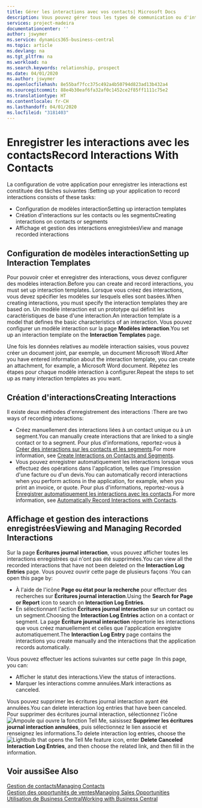 ```yaml
---
title: Gérer les interactions avec vos contacts| Microsoft Docs
description: Vous pouvez gérer tous les types de communication ou d'interactions entre votre société et vos contacts. Par exemple, une communication par lettre, par téléphone, lors de réunions, etc.
services: project-madeira
documentationcenter: ''
author: jswymer
ms.service: dynamics365-business-central
ms.topic: article
ms.devlang: na
ms.tgt_pltfrm: na
ms.workload: na
ms.search.keywords: relationship, prospect
ms.date: 04/01/2020
ms.author: jswymer
ms.openlocfilehash: 8e55baf7fcc375c492a4b50794d823ad13b432a4
ms.sourcegitcommit: 88e4b30eaf6fa32af0c1452ce2f85ff1111c75e2
ms.translationtype: HT
ms.contentlocale: fr-CH
ms.lasthandoff: 04/01/2020
ms.locfileid: "3181403"
---
```

# <a name="record-interactions-with-contacts"></a><span data-ttu-id="2b737-103">Enregistrer les interactions avec les contacts</span><span class="sxs-lookup"><span data-stu-id="2b737-103">Record Interactions With Contacts</span></span>
<span data-ttu-id="2b737-104">La configuration de votre application pour enregistrer les interactions est constituée des tâches suivantes :</span><span class="sxs-lookup"><span data-stu-id="2b737-104">Setting up your application to record interactions consists of these tasks:</span></span>

* <span data-ttu-id="2b737-105">Configuration de modèles interaction</span><span class="sxs-lookup"><span data-stu-id="2b737-105">Setting up interaction templates</span></span>  
* <span data-ttu-id="2b737-106">Création d'interactions sur les contacts ou les segments</span><span class="sxs-lookup"><span data-stu-id="2b737-106">Creating interactions on contacts or segments</span></span>  
* <span data-ttu-id="2b737-107">Affichage et gestion des interactions enregistrées</span><span class="sxs-lookup"><span data-stu-id="2b737-107">View and manage recorded interactions</span></span>  

##  <a name="setting-up-interaction-templates"></a><span data-ttu-id="2b737-108">Configuration de modèles interaction</span><span class="sxs-lookup"><span data-stu-id="2b737-108">Setting up Interaction Templates</span></span>
<span data-ttu-id="2b737-109">Pour pouvoir créer et enregistrer des interactions, vous devez configurer des modèles interaction.</span><span class="sxs-lookup"><span data-stu-id="2b737-109">Before you can create and record interactions, you must set up interaction templates.</span></span> <span data-ttu-id="2b737-110">Lorsque vous créez des interactions, vous devez spécifier les modèles sur lesquels elles sont basées.</span><span class="sxs-lookup"><span data-stu-id="2b737-110">When creating interactions, you must specify the interaction templates they are based on.</span></span> <span data-ttu-id="2b737-111">Un modèle interaction est un prototype qui définit les caractéristiques de base d'une interaction.</span><span class="sxs-lookup"><span data-stu-id="2b737-111">An interaction template is a model that defines the basic characteristics of an interaction.</span></span>
<span data-ttu-id="2b737-112">Vous pouvez configurer un modèle interaction sur la page **Modèles interaction**.</span><span class="sxs-lookup"><span data-stu-id="2b737-112">You set up an interaction template on the **Interaction Templates** page.</span></span>

<span data-ttu-id="2b737-113">Une fois les données relatives au modèle interaction saisies, vous pouvez créer un document joint, par exemple, un document Microsoft Word.</span><span class="sxs-lookup"><span data-stu-id="2b737-113">After you have entered information about the interaction template, you can create an attachment, for example, a Microsoft Word document.</span></span> <span data-ttu-id="2b737-114">Répétez les étapes pour chaque modèle interaction à configurer.</span><span class="sxs-lookup"><span data-stu-id="2b737-114">Repeat the steps to set up as many interaction templates as you want.</span></span>  

## <a name="creating-interactions"></a><span data-ttu-id="2b737-115">Création d'interactions</span><span class="sxs-lookup"><span data-stu-id="2b737-115">Creating Interactions</span></span>
<span data-ttu-id="2b737-116">Il existe deux méthodes d'enregistrement des interactions :</span><span class="sxs-lookup"><span data-stu-id="2b737-116">There are two ways of recording interactions:</span></span>

* <span data-ttu-id="2b737-117">Créez manuellement des interactions liées à un contact unique ou à un segment.</span><span class="sxs-lookup"><span data-stu-id="2b737-117">You can manually create interactions that are linked to a single contact or to a segment.</span></span> <span data-ttu-id="2b737-118">Pour plus d'informations, reportez-vous à [Créer des interactions sur les contacts et les segments](marketing-how-create-interactions.md).</span><span class="sxs-lookup"><span data-stu-id="2b737-118">For more information, see [Create Interactions on Contacts and Segments](marketing-how-create-interactions.md).</span></span>  
* <span data-ttu-id="2b737-119">Vous pouvez enregistrer automatiquement les interactions lorsque vous effectuez des opérations dans l'application, telles que l'impression d'une facture ou d'un devis.</span><span class="sxs-lookup"><span data-stu-id="2b737-119">You can automatically record interactions when you perform actions in the application, for example, when you print an invoice, or quote.</span></span> <span data-ttu-id="2b737-120">Pour plus d'informations, reportez-vous à [Enregistrer automatiquement les interactions avec les contacts](marketing-auto-record-interactions.md).</span><span class="sxs-lookup"><span data-stu-id="2b737-120">For more information, see [Automatically Record Interactions with Contacts](marketing-auto-record-interactions.md).</span></span>

## <a name="viewing-and-managing-recorded-interactions"></a><span data-ttu-id="2b737-121">Affichage et gestion des interactions enregistrées</span><span class="sxs-lookup"><span data-stu-id="2b737-121">Viewing and Managing Recorded Interactions</span></span>
<span data-ttu-id="2b737-122">Sur la page **Écritures journal interaction**, vous pouvez afficher toutes les interactions enregistrées qui n'ont pas été supprimées.</span><span class="sxs-lookup"><span data-stu-id="2b737-122">You can view all the recorded interactions that have not been deleted on the **Interaction Log Entries** page.</span></span> <span data-ttu-id="2b737-123">Vous pouvez ouvrir cette page de plusieurs façons :</span><span class="sxs-lookup"><span data-stu-id="2b737-123">You can open this page by:</span></span>

* <span data-ttu-id="2b737-124">À l'aide de l'icône **Page ou état pour la recherche** pour effectuer des recherches sur **Écritures journal interaction**.</span><span class="sxs-lookup"><span data-stu-id="2b737-124">Using the **Search for Page or Report** icon to search on **Interaction Log Entries**.</span></span>
* <span data-ttu-id="2b737-125">En sélectionnant l'action **Écritures journal interaction** sur un contact ou un segment.</span><span class="sxs-lookup"><span data-stu-id="2b737-125">Choosing the **Interaction Log Entries** action on a contact or segment.</span></span>
  <span data-ttu-id="2b737-126">La page **Écriture journal interaction** répertorie les interactions que vous créez manuellement et celles que l'application enregistre automatiquement.</span><span class="sxs-lookup"><span data-stu-id="2b737-126">The **Interaction Log Entry** page contains the interactions you create manually and the interactions that the application records automatically.</span></span>

<span data-ttu-id="2b737-127">Vous pouvez effectuer les actions suivantes sur cette page :</span><span class="sxs-lookup"><span data-stu-id="2b737-127">In this page, you can:</span></span>

* <span data-ttu-id="2b737-128">Afficher le statut des interactions.</span><span class="sxs-lookup"><span data-stu-id="2b737-128">View the status of interactions.</span></span>
* <span data-ttu-id="2b737-129">Marquer les interactions comme annulées.</span><span class="sxs-lookup"><span data-stu-id="2b737-129">Mark interactions as canceled.</span></span>

<span data-ttu-id="2b737-130">Vous pouvez supprimer les écritures journal interaction ayant été annulées.</span><span class="sxs-lookup"><span data-stu-id="2b737-130">You can delete interaction log entries that have been canceled.</span></span> <span data-ttu-id="2b737-131">Pour supprimer des écritures journal interaction, sélectionnez l'icône ![Ampoule qui ouvre la fonction Tell Me](media/ui-search/search_small.png "Dites-moi ce que vous voulez faire"), saisissez **Supprimer les écritures journal interaction annulées**, puis sélectionnez le lien associé et renseignez les informations.</span><span class="sxs-lookup"><span data-stu-id="2b737-131">To delete interaction log entries, choose the ![Lightbulb that opens the Tell Me feature](media/ui-search/search_small.png "Tell me what you want to do") icon, enter **Delete Canceled Interaction Log Entries**, and then choose the related link, and then fill in the information.</span></span>

## <a name="see-also"></a><span data-ttu-id="2b737-132">Voir aussi</span><span class="sxs-lookup"><span data-stu-id="2b737-132">See Also</span></span>
[<span data-ttu-id="2b737-133">Gestion de contacts</span><span class="sxs-lookup"><span data-stu-id="2b737-133">Managing Contacts</span></span>](marketing-contacts.md)  
[<span data-ttu-id="2b737-134">Gestion des opportunités de ventes</span><span class="sxs-lookup"><span data-stu-id="2b737-134">Managing Sales Opportunities</span></span>](marketing-manage-sales-opportunities.md)  
[<span data-ttu-id="2b737-135">Utilisation de Business Central</span><span class="sxs-lookup"><span data-stu-id="2b737-135">Working with Business Central</span></span>](ui-work-product.md)  
